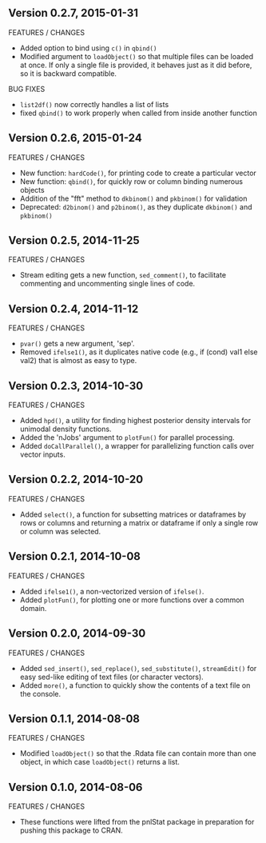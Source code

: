 Version 0.2.7, 2015-01-31
-----------------------------------------------------------------------------------

FEATURES / CHANGES

- Added option to bind using `c()` in `qbind()`
- Modified argument to `loadObject()` so that multiple files can be loaded at
  once. If only a single file is provided, it behaves just as it did before, so
  it is backward compatible.

BUG FIXES

- `list2df()` now correctly handles a list of lists
- fixed `qbind()` to work properly when called from inside another function

Version 0.2.6, 2015-01-24
-----------------------------------------------------------------------------------

FEATURES / CHANGES

- New function: `hardCode()`, for printing code to create a particular vector
- New function: `qbind()`, for quickly row or column binding numerous objects
- Addition of the "fft" method to `dkbinom()` and `pkbinom()` for validation
- Deprecated:  `d2binom()` and `p2binom()`, as they duplicate `dkbinom()` and `pkbinom()`

Version 0.2.5, 2014-11-25
-----------------------------------------------------------------------------------

FEATURES / CHANGES

- Stream editing gets a new function, `sed_comment()`, to facilitate commenting and
  uncommenting single lines of code.

Version 0.2.4, 2014-11-12
-----------------------------------------------------------------------------------

FEATURES / CHANGES

- `pvar()` gets a new argument, 'sep'.
- Removed `ifelse1()`, as it duplicates native code (e.g., if (cond) val1 else val2)
  that is almost as easy to type.

Version 0.2.3, 2014-10-30
-----------------------------------------------------------------------------------

FEATURES / CHANGES

- Added `hpd()`, a utility for finding highest posterior density intervals for
  unimodal density functions.
- Added the 'nJobs' argument to `plotFun()` for parallel processing.  
- Added `doCallParallel()`, a wrapper for parallelizing function calls over vector inputs.

Version 0.2.2, 2014-10-20
-----------------------------------------------------------------------------------

FEATURES / CHANGES

- Added `select()`, a function for subsetting matrices or dataframes by rows or
  columns and returning a matrix or dataframe if only a single row or column was
  selected.

Version 0.2.1, 2014-10-08
-----------------------------------------------------------------------------------

FEATURES / CHANGES

- Added `ifelse1()`, a non-vectorized version of `ifelse()`. 
- Added `plotFun()`, for plotting one or more functions over a common domain.

Version 0.2.0, 2014-09-30
-----------------------------------------------------------------------------------

FEATURES / CHANGES

- Added `sed_insert()`, `sed_replace()`, `sed_substitute()`, `streamEdit()` for easy
  sed-like editing of text files (or character vectors).
- Added `more()`, a function to quickly show the contents of a text file on the
  console.

Version 0.1.1, 2014-08-08
-----------------------------------------------------------------------------------

FEATURES / CHANGES

- Modified `loadObject()` so that the .Rdata file can contain more than one object,
  in which case `loadObject()` returns a list.

Version 0.1.0, 2014-08-06
-----------------------------------------------------------------------------------

FEATURES / CHANGES

- These functions were lifted from the pnlStat package in preparation for pushing
  this package to CRAN.

